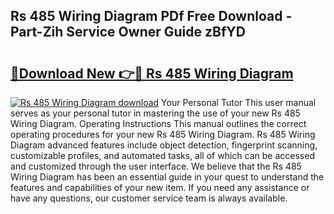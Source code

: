 ## Rs 485 Wiring Diagram PDf Free Download - Part-Zih Service Owner Guide zBfYD

# <h2><a href="http://dfsmhq.blite.top/?on=Rs+485+Wiring+Diagram">🔗Download New 👉🔴 Rs 485 Wiring Diagram</a></h2>

[![Rs 485 Wiring Diagram download](https://i.imgur.com/lujVjoI.png)](http://dfsmhq.blite.top/?on=Rs+485+Wiring+Diagram)
Your Personal Tutor This user manual serves as your personal tutor in mastering the use of your new Rs 485 Wiring Diagram. Operating Instructions This manual outlines the correct operating procedures for your new Rs 485 Wiring Diagram. Rs 485 Wiring Diagram advanced features include object detection, fingerprint scanning, customizable profiles, and automated tasks, all of which can be accessed and customized through the user interface. We believe that the Rs 485 Wiring Diagram has been an essential guide in your quest to understand the features and capabilities of your new item. If you need any assistance or have any questions, our customer service team is always available.
